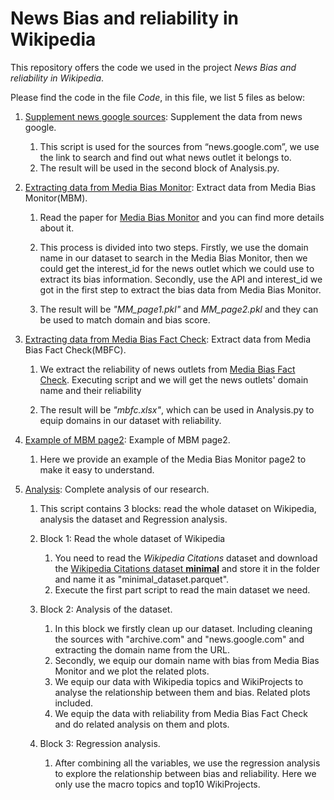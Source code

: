 # News Bias and reliability in Wikipedia

This repository offers the code we used in the project *News Bias and reliability in Wikipedia*.

Please find the code in the file *Code*, in this file, we list 5 files as below:
1. [Supplement news google sources](Code/get_news_google_source.py): Supplement the data from news google.

    1. This script is used for the sources from “news.google.com”, we use the link to search and find out what news outlet it belongs to.
    2. The result will be used in the second block of Analysis.py.
2. [Extracting data from Media Bias Monitor](Code/get_bais_form_MM.py ): Extract data from Media Bias Monitor(MBM).

    1. Read the paper for [Media Bias Monitor](https://www.aaai.org/ocs/index.php/ICWSM/ICWSM18/paper/viewFile/17878/17020) and you can find more details about it.

    2. This process is divided into two steps. Firstly, we use the domain name in our dataset to search in the Media Bias Monitor, then we could get the interest_id for the news outlet which we could use to extract its bias information. Secondly, use the API and interest_id we got in the first step to extract the bias data from Media Bias Monitor.
    3. The result will be *"MM_page1.pkl"* and *MM_page2.pkl* and they can be used to match domain and bias score. 

3. [Extracting data from Media Bias Fact Check](Code/get_reliability_form_MBFC.py ): Extract data from Media Bias Fact Check(MBFC).

    1. We extract the reliability of news outlets from [Media Bias Fact Check](https://mediabiasfactcheck.com/). Executing script and we will get the news outlets' domain name and their reliability

    2. The result will be *"mbfc.xlsx"*, which can be used in Analysis.py to equip domains in our dataset with reliability.

4. [Example of MBM page2](Code/example_MBM_page2.txt): Example of MBM page2.

    1. Here we provide an example of the Media Bias Monitor page2 to make it easy to understand.

5. [Analysis](Code/Analysis.py): Complete analysis of our research.

    1. This script contains 3 blocks: read the whole dataset on Wikipedia, analysis the dataset and Regression analysis.
    
    2. Block 1: Read the whole dataset of Wikipedia
        1. You need to read the *Wikipedia Citations* dataset and download the [Wikipedia Citations dataset **minimal**](https://github.com/Harshdeep1996/cite-classifications-wiki) and store it in the folder and name it as "minimal_dataset.parquet".
        2. Execute the first part script to read the main dataset we need.
    
    3. Block 2: Analysis of the dataset.
        1. In this block we firstly clean up our dataset. Including cleaning the sources with "archive.com" and "news.google.com" and extracting the domain name from the URL.
        2. Secondly, we equip our domain name with bias from Media Bias Monitor and we plot the related plots.
        3. We equip our data with Wikipedia topics and WikiProjects to analyse the relationship between them and bias. Related plots included.
        4. We equip the data with reliability from Media Bias Fact Check and do related analysis on them and plots.
    
    4. Block 3: Regression analysis.
         1. After combining all the variables, we use the regression analysis to explore the relationship between bias and reliability. Here we only use the macro topics and top10 WikiProjects. 
